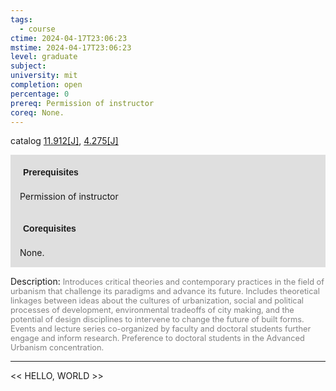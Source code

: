 ```yaml
---
tags:
  - course
ctime: 2024-04-17T23:06:23
mstime: 2024-04-17T23:06:23
level: graduate
subject: 
university: mit
completion: open
percentage: 0
prereq: Permission of instructor
coreq: None.
---
```


catalog [11.912[J]](http://student.mit.edu/catalog/m11c.html#11.912), [4.275[J]](http://student.mit.edu/catalog/m4b.html#4.275)

<span style="display: block; padding: 15px; background-color: rgb(100, 100, 100, 0.2);"><font id="m_prereq631_0" style="display: block; font-family: Arial, sans-serif; font-weight: bold; padding: 5px">Prerequisites</font><br><span id="prereq631_0">Permission of instructor</span></span>
<span style="display: block; padding: 15px; background-color: rgb(100, 100, 100, 0.2);"><font id="m_coreq631_0" style="display: block; font-family: Arial, sans-serif; font-weight: bold; padding: 5px">Corequisites</font><br><span id="coreq631_0">None.</span></span>

<font style="">Description:</font>
<font style="color: grey; font-size: 0.8rem;">Introduces critical theories and contemporary practices in the field of urbanism that challenge its paradigms and advance its future. Includes theoretical linkages between ideas about the cultures of urbanization, social and political processes of development, environmental tradeoffs of city making, and the potential of design disciplines to intervene to change the future of built forms. Events and lecture series co-organized by faculty and doctoral students further engage and inform research. Preference to doctoral students in the Advanced Urbanism concentration.</font>



---

<< HELLO, WORLD >>
